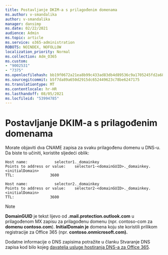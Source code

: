 ```yaml
---
title: Postavljanje DKIM-a s prilagođenim domenama
ms.author: v-smandalika
author: v-smandalika
manager: dansimp
ms.date: 02/22/2021
audience: Admin
ms.topic: article
ms.service: o365-administration
ROBOTS: NOINDEX, NOFOLLOW
localization_priority: Normal
ms.collection: Adm_O365
ms.custom:
- "9002531"
- "7375"
ms.openlocfilehash: bb19f0672a21ea8b99c433ad83db4d89536c9a1705245fd2a683471170ab51ee
ms.sourcegitcommit: b5f7da89a650d2915dc652449623c78be6247175
ms.translationtype: MT
ms.contentlocale: hr-HR
ms.lasthandoff: 08/05/2021
ms.locfileid: "53994785"
---
```

# <a name="set-up-dkim-with-custom-domains"></a>Postavljanje DKIM-a s prilagođenim domenama

Morate objaviti dva CNAME zapisa za svaku prilagođenu domenu u DNS-u. Da biste to učiniti, koristite sljedeći oblik:

```console
Host name:            selector1._domainkey
Points to address or value:    selector1-<domainGUID>._domainkey.<initialDomain>
TTL:                3600

Host name:            selector2._domainkey
Points to address or value:    selector2-<domainGUID>._domainkey.<initialDomain>
TTL:                3600
```
> [!NOTE]
> **DomainGUID** je tekst lijevo od **.mail.protection.outlook.com** u prilagođenom MX zapisu za prilagođenu domenu (npr. contoso-com za **domenu contoso.com**). **InitialDomain je** domena koju ste koristili prilikom registracije za Office 365 (npr. **contoso.onmicrosoft.com).**

Dodatne informacije o DNS zapisima potražite u članku Stvaranje DNS zapisa kod bilo kojeg [davatelja usluge hostiranja DNS-a za Office 365](https://docs.microsoft.com/microsoft-365/admin/get-help-with-domains/create-dns-records-at-any-dns-hosting-provider).